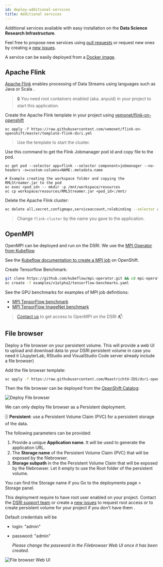 ```yaml
---
id: deploy-additional-services
title: Additional services
---
```


Additional services available with easy installation on the **Data Science Research Infrastructure**.

Feel free to propose new services using [pull requests](https://github.com/MaastrichtU-IDS/dsri-documentation/pulls) or request new ones by creating a [new issues](https://github.com/MaastrichtU-IDS/dsri-documentation/issues).

A service can be easily deployed from a [Docker image](/dsri-documentation/docs/guide-dockerfile-to-openshift).


## Apache Flink

[Apache Flink](https://flink.apache.org/) enables processing of Data Streams using languages such as Java or Scala .

> 🔒 You need root containers enabled (aka. anyuid) in your project to start this application.

Create the Apache Flink template in your project using [vemonet/flink-on-openshift](https://github.com/vemonet/flink-on-openshift)

```shell
oc apply -f https://raw.githubusercontent.com/vemonet/flink-on-openshift/master/template-flink-dsri.yml
```

> Use the template to start the cluster.

Use this command to get the Flink Jobmanager pod id and copy file to the pod.

```shell
oc get pod --selector app=flink --selector component=jobmanager --no-headers -o=custom-columns=NAME:.metadata.name

# Example creating the workspace folder and copying the RMLStreamer.jar to the pod
oc exec <pod_id> -- mkdir -p /mnt/workspace/resources
oc cp workspace/resources/RMLStreamer.jar <pod_id>:/mnt/
```

Delete the Apache Flink cluster:

```bash
oc delete all,secret,configmaps,serviceaccount,rolebinding --selector app=flink-cluster
```

> Change `flink-cluster` by the name you gave to the application.

## OpenMPI

OpenMPI can be deployed and run on the DSRI. We use the [MPI Operator from Kubeflow](https://github.com/kubeflow/mpi-operator).

See the [Kubeflow documentation to create a MPI job](https://www.kubeflow.org/docs/components/training/mpi/#creating-an-mpi-job) on OpenShift.

Create Tensorflow Benchmark:

```bash
git clone https://github.com/kubeflow/mpi-operator.git && cd mpi-operator
oc create -f examples/v1alpha2/tensorflow-benchmarks.yaml
```

See the GPU benchmarks for examples of MPI job definitions:

* [MPI TensorFlow benchmark](https://github.com/kubeflow/mpi-operator/blob/master/examples/v1alpha2/tensorflow-benchmarks.yaml)
* [MPI TensorFlow ImageNet benchmark](https://github.com/kubeflow/mpi-operator/blob/master/examples/v1alpha2/tensorflow-benchmarks-imagenet.yaml)

> [Contact us](mailto:dsri-support-l@maastrichtuniversity.nl) to get access to OpenMPI on the DSRI 📬

## File browser

Deploy a file browser on your persistent volume. This will provide a web UI to upload and download data to your DSRI persistent volume in case you need it (JupyterLab, RStudio and VisualStudio Code server already include a file browser)

Add the file browser template:

```bash
oc apply -f https://raw.githubusercontent.com/MaastrichtU-IDS/dsri-openshift-applications/main/templates-anyuid/template-filebrowser.yml
```

Then the file browser can be deployed from the [OpenShift Catalog](https://app.dsri.unimaas.nl:8443/console/catalog):

<img src="/dsri-documentation/img/screenshot-deploy-filebrowser.png" alt="Deploy File browser" style="max-width: 100%; max-height: 100%;" />

We can only deploy file browser as a Persistent deployment.

🗄️ **Persistent**: use a Persistent Volume Claim (PVC) for a persistent storage of the data.

The following parameters can be provided:

1. Provide a unique **Application name**. It will be used to generate the application URL.
2. The **Storage name** of the Persistent Volume Claim  (PVC) that will be exposed by the filebrowser.
3. **Storage subpath** in the the Persistent Volume Claim that will be exposed by the filebrowser. Let it empty to use the Root folder of the persistent volume.

You can find the Storage name if you Go to the deployments page > Storage panel.

This deployment require to have  root user enabled on your project. Contact the [DSRI support team](mailto:dsri-support-l@maastrichtuniversity.nl)  or create a [new issues](https://github.com/MaastrichtU-IDS/dsri-documentation/issues) to request root access or to create persistent volume for your project if you don't have them .

Default credentials will be

* login: "admin" 

* password: "admin" 

  *Please change the password in the Filebrowser Web UI once it has been created.*

<img src="/dsri-documentation/img/screenshot-filebrowser-login.png" alt="File browser Web UI" style="max-width: 50%; max-height: 50%;" />